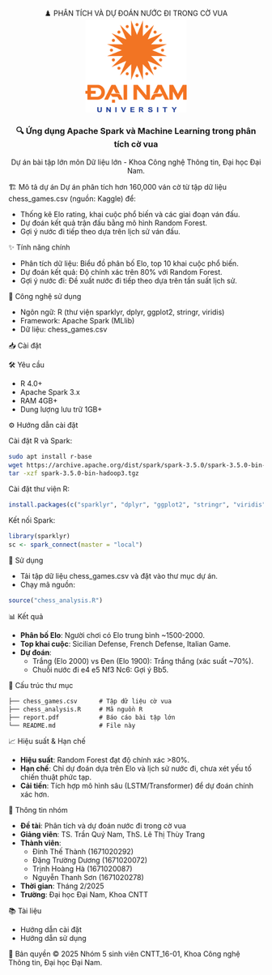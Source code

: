 <div align="center">
♟️ PHÂN TÍCH VÀ DỰ ĐOÁN NƯỚC ĐI TRONG CỜ VUA
</div> <div align="center"> <img src="logo.png" alt="Logo Đại học Đại Nam" width="200"/> </div> <h3 align="center">🔍 Ứng dụng Apache Spark và Machine Learning trong phân tích cờ vua</h3> <p align="center"> Dự án bài tập lớn môn Dữ liệu lớn - Khoa Công nghệ Thông tin, Đại học Đại Nam. </p>

🏗️ Mô tả dự án
Dự án phân tích hơn 160,000 ván cờ từ tập dữ liệu chess_games.csv (nguồn: Kaggle) để:

- Thống kê Elo rating, khai cuộc phổ biến và các giai đoạn ván đấu.
- Dự đoán kết quả trận đấu bằng mô hình Random Forest.
- Gợi ý nước đi tiếp theo dựa trên lịch sử ván đấu.

✨ Tính năng chính
- Phân tích dữ liệu: Biểu đồ phân bố Elo, top 10 khai cuộc phổ biến.
- Dự đoán kết quả: Độ chính xác trên 80% với Random Forest.
- Gợi ý nước đi: Đề xuất nước đi tiếp theo dựa trên tần suất lịch sử.

🔧 Công nghệ sử dụng
- Ngôn ngữ: R (thư viện sparklyr, dplyr, ggplot2, stringr, viridis)
- Framework: Apache Spark (MLlib)
- Dữ liệu: chess_games.csv

📥 Cài đặt

🛠️ Yêu cầu
- R 4.0+
- Apache Spark 3.x
- RAM 4GB+
- Dung lượng lưu trữ 1GB+

⚙️ Hướng dẫn cài đặt

Cài đặt R và Spark:
```bash
sudo apt install r-base
wget https://archive.apache.org/dist/spark/spark-3.5.0/spark-3.5.0-bin-hadoop3.tgz
tar -xzf spark-3.5.0-bin-hadoop3.tgz
```

Cài đặt thư viện R:
```r
install.packages(c("sparklyr", "dplyr", "ggplot2", "stringr", "viridis"))
```

Kết nối Spark:
```r
library(sparklyr)
sc <- spark_connect(master = "local")
```

🚀 Sử dụng
- Tải tập dữ liệu chess_games.csv và đặt vào thư mục dự án.
- Chạy mã nguồn:
```r
source("chess_analysis.R")
```

📊 Kết quả
- **Phân bố Elo**: Người chơi có Elo trung bình ~1500-2000.
- **Top khai cuộc**: Sicilian Defense, French Defense, Italian Game.
- **Dự đoán**:
  - Trắng (Elo 2000) vs Đen (Elo 1900): Trắng thắng (xác suất ~70%).
  - Chuỗi nước đi e4 e5 Nf3 Nc6: Gợi ý Bb5.

📂 Cấu trúc thư mục
```
├── chess_games.csv      # Tập dữ liệu cờ vua
├── chess_analysis.R     # Mã nguồn R
├── report.pdf           # Báo cáo bài tập lớn
└── README.md            # File này
```

📈 Hiệu suất & Hạn chế
- **Hiệu suất**: Random Forest đạt độ chính xác >80%.
- **Hạn chế**: Chỉ dự đoán dựa trên Elo và lịch sử nước đi, chưa xét yếu tố chiến thuật phức tạp.
- **Cải tiến**: Tích hợp mô hình sâu (LSTM/Transformer) để dự đoán chính xác hơn.

📝 Thông tin nhóm
- **Đề tài**: Phân tích và dự đoán nước đi trong cờ vua
- **Giảng viên**: TS. Trần Quý Nam, ThS. Lê Thị Thùy Trang
- **Thành viên**:
  - Đinh Thế Thành (1671020292)
  - Đặng Trường Dương (1671020072)
  - Trịnh Hoàng Hà (1671020087)
  - Nguyễn Thanh Sơn (1671020278)
- **Thời gian**: Tháng 2/2025
- **Trường**: Đại học Đại Nam, Khoa CNTT

📚 Tài liệu
- Hướng dẫn cài đặt
- Hướng dẫn sử dụng

📝 Bản quyền
© 2025 Nhóm 5 sinh viên CNTT_16-01, Khoa Công nghệ Thông tin, Đại học Đại Nam.

